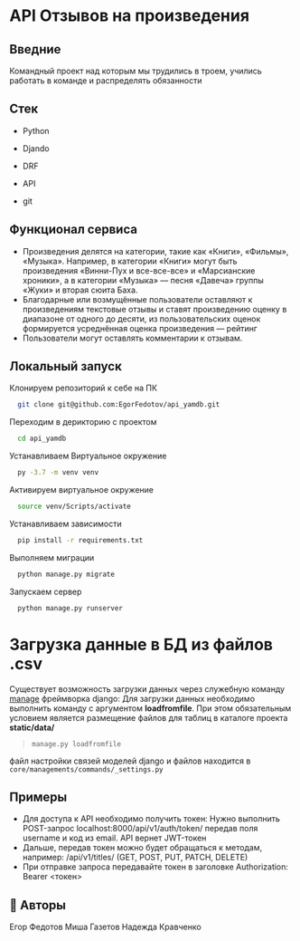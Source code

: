 
# API Отзывов на произведения 
## Введние
Командный проект над которым мы трудились в троем, учились работать в команде и распределять обязанности

## Стек

- Python

- Djando

- DRF

- API

- git

## Функционал сервиса

- Произведения делятся на категории, такие как «Книги», «Фильмы», «Музыка». Например, в категории «Книги» могут быть произведения «Винни-Пух и все-все-все» и «Марсианские хроники», а в категории «Музыка» — песня «Давеча» группы «Жуки» и вторая сюита Баха.
- Благодарные или возмущённые пользователи оставляют к произведениям текстовые отзывы и ставят произведению оценку в диапазоне от одного до десяти, из пользовательских оценок формируется усреднённая оценка произведения — рейтинг 
- Пользователи могут оставлять комментарии к отзывам.

## Локальный запуск

Клонируем репозиторий к себе на ПК

```bash
  git clone git@github.com:EgorFedotov/api_yamdb.git
```

Переходим в дерикторию с проектом

```bash
  cd api_yamdb
```

Устанавливаем Виртуальное окружение

```bash
  py -3.7 -m venv venv
```

Активируем виртуальное окружение

```bash
  source venv/Scripts/activate
```

Устанавливаем зависимости

```bash
  pip install -r requirements.txt
```

Выполняем миграции

```bash
  python manage.py migrate
```

Запускаем сервер

```bash
  python manage.py runserver
```

# Загрузка данные в БД из файлов .csv

Существует возможность загрузки данных через служебную команду [manage](https://docs.djangoproject.com/en/4.1/ref/django-admin/) фреймворка django:
Для загрузки данных необходимо выполнить команду с аргументом **loadfromfile**. При этом обязательным условием является размещение файлов для таблиц в каталоге проекта **static/data/**
> `manage.py loadfromfile`

файл настройки связей моделей django и файлов находится в `core/managements/commands/_settings.py`


## Примеры


- Для доступа к API необходимо получить токен: Нужно выполнить POST-запрос localhost:8000/api/v1/auth/token/ передав поля username и код из email. API вернет JWT-токен
- Дальше, передав токен можно будет обращаться к методам, например:
  /api/v1/titles/ (GET, POST, PUT, PATCH, DELETE)
- При отправке запроса передавайте токен в заголовке Authorization: Bearer <токен>


## 🚀 Авторы
Егор Федотов
Миша Газетов
Надежда Кравченко

